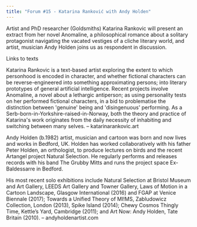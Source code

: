 ```yaml
---
title: "Forum #15 - Katarina Ranković with Andy Holden"
---
```


Artist and PhD researcher (Goldsmiths) Katarina Rankovic will present an extract from her novel Anomaline, a philosophical romance about a solitary protagonist navigating the vacated vestiges of a cliche literary world, and artist, musician Andy Holden joins us as respondent in discussion. 

Links to texts

Katarina Rankovic is a text-based artist exploring the extent to which personhood is encoded in character, and whether fictional characters can be reverse-engineered into something approximating persons; into literary prototypes of general artificial intelligence. Recent projects involve Anomaline, a novel about a lethargic antiperson; as using personality tests on her performed fictional characters, in a bid to problematise the distinction between 'genuine' being and 'disingenuous' performing. As a Serb-born-in-Yorkshire-raised-in-Norway, both the theory and practice of Katarina's work originates from the daily necessity of inhabiting and switching between many selves. – katarinarankovic.art

Andy Holden (b.1982) artist, musician and cartoon was born and now lives and works in Bedford, UK. Holden has worked collaboratively with his father Peter Holden, an orthologist, to produce lectures on birds and the recent Artangel project Natural Selection. He regularly performs and releases records with his band The Grubby Mitts and runs the project space Ex-Baldessarre in Bedford. 

His most recent solo exhibitions include Natural Selection at Bristol Museum and Art Gallery, LEEDS Art Gallery and Towner Gallery, Laws of Motion in a Cartoon Landscape, Glasgow International (2016) and FGAP at Venice Biennale (2017); Towards a Unified Theory of MI!MS, Zabludowicz Collection, London (2013), Spike Island (2014); Chewy Cosmos Thingly Time, Kettle’s Yard, Cambridge (2011); and Art Now: Andy Holden, Tate Britain (2010). – andyholdenartist.com
